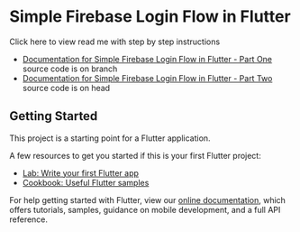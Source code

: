 # Simple Firebase Login Flow in Flutter

Click here to view read me with step by step instructions 
- [Documentation for Simple Firebase Login Flow in Flutter - Part One](https://github.com/aaronksaunders/simple_firebase_auth/blob/master/readme1.md) source code is on branch
- [Documentation for Simple Firebase Login Flow in Flutter - Part Two](https://github.com/aaronksaunders/simple_firebase_auth/blob/master/readme2.md) source code is on head

## Getting Started

This project is a starting point for a Flutter application.

A few resources to get you started if this is your first Flutter project:

- [Lab: Write your first Flutter app](https://flutter.dev/docs/get-started/codelab)
- [Cookbook: Useful Flutter samples](https://flutter.dev/docs/cookbook)

For help getting started with Flutter, view our 
[online documentation](https://flutter.dev/docs), which offers tutorials, 
samples, guidance on mobile development, and a full API reference.
